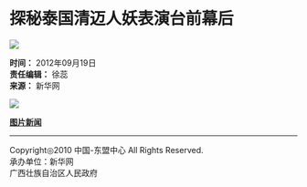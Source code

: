 # 探秘泰国清迈人妖表演台前幕后

![](http://www.asean-china-center.org/static/images/dm_syx.jpg)

**时间：** 2012年09月19日  
**责任编辑：** 徐蕊  
**来源：** 新华网  

![](http://news.xinhuanet.com/photo/2012-09/18/123730595_261n.jpg)

[**图片新闻**](http://www.asean-china-center.org/xwfb/)

---

Copyright◎2010 中国-东盟中心 All Rights Reserved.  
承办单位：新华网  
广西壮族自治区人民政府  